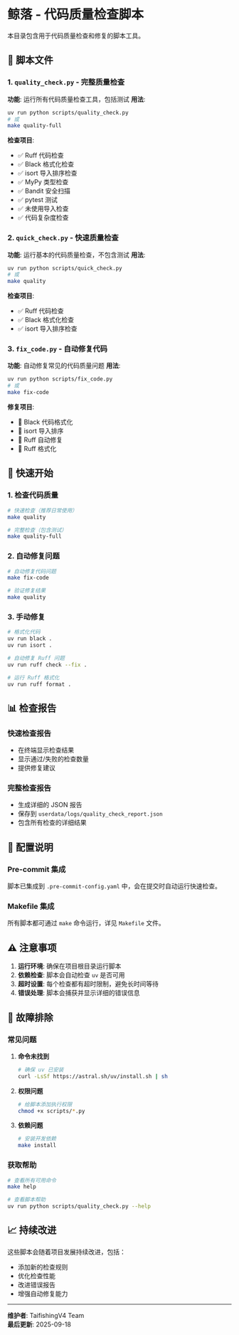 # 鲸落 - 代码质量检查脚本

本目录包含用于代码质量检查和修复的脚本工具。

## 📁 脚本文件

### 1. `quality_check.py` - 完整质量检查
**功能**: 运行所有代码质量检查工具，包括测试
**用法**: 
```bash
uv run python scripts/quality_check.py
# 或
make quality-full
```

**检查项目**:
- ✅ Ruff 代码检查
- ✅ Black 格式化检查  
- ✅ isort 导入排序检查
- ✅ MyPy 类型检查
- ✅ Bandit 安全扫描
- ✅ pytest 测试
- ✅ 未使用导入检查
- ✅ 代码复杂度检查

### 2. `quick_check.py` - 快速质量检查
**功能**: 运行基本的代码质量检查，不包含测试
**用法**:
```bash
uv run python scripts/quick_check.py
# 或
make quality
```

**检查项目**:
- ✅ Ruff 代码检查
- ✅ Black 格式化检查
- ✅ isort 导入排序检查

### 3. `fix_code.py` - 自动修复代码
**功能**: 自动修复常见的代码质量问题
**用法**:
```bash
uv run python scripts/fix_code.py
# 或
make fix-code
```

**修复项目**:
- 🔧 Black 代码格式化
- 🔧 isort 导入排序
- 🔧 Ruff 自动修复
- 🔧 Ruff 格式化

## 🚀 快速开始

### 1. 检查代码质量
```bash
# 快速检查（推荐日常使用）
make quality

# 完整检查（包含测试）
make quality-full
```

### 2. 自动修复问题
```bash
# 自动修复代码问题
make fix-code

# 验证修复结果
make quality
```

### 3. 手动修复
```bash
# 格式化代码
uv run black .
uv run isort .

# 自动修复 Ruff 问题
uv run ruff check --fix .

# 运行 Ruff 格式化
uv run ruff format .
```

## 📊 检查报告

### 快速检查报告
- 在终端显示检查结果
- 显示通过/失败的检查数量
- 提供修复建议

### 完整检查报告
- 生成详细的 JSON 报告
- 保存到 `userdata/logs/quality_check_report.json`
- 包含所有检查的详细结果

## 🔧 配置说明

### Pre-commit 集成
脚本已集成到 `.pre-commit-config.yaml` 中，会在提交时自动运行快速检查。

### Makefile 集成
所有脚本都可通过 `make` 命令运行，详见 `Makefile` 文件。

## ⚠️ 注意事项

1. **运行环境**: 确保在项目根目录运行脚本
2. **依赖检查**: 脚本会自动检查 `uv` 是否可用
3. **超时设置**: 每个检查都有超时限制，避免长时间等待
4. **错误处理**: 脚本会捕获并显示详细的错误信息

## 🐛 故障排除

### 常见问题

1. **命令未找到**
   ```bash
   # 确保 uv 已安装
   curl -LsSf https://astral.sh/uv/install.sh | sh
   ```

2. **权限问题**
   ```bash
   # 给脚本添加执行权限
   chmod +x scripts/*.py
   ```

3. **依赖问题**
   ```bash
   # 安装开发依赖
   make install
   ```

### 获取帮助
```bash
# 查看所有可用命令
make help

# 查看脚本帮助
uv run python scripts/quality_check.py --help
```

## 📈 持续改进

这些脚本会随着项目发展持续改进，包括：
- 添加新的检查规则
- 优化检查性能
- 改进错误报告
- 增强自动修复能力

---

**维护者**: TaifishingV4 Team  
**最后更新**: 2025-09-18
